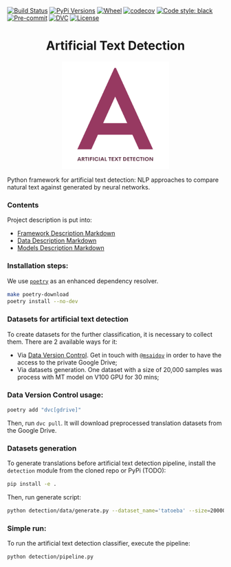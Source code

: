 [![Build Status][build_status_badge]](build_status_link)
[![PyPi Versions](https://img.shields.io/pypi/pyversions/artificial-detection)](https://pypi.org/project/artificial-detection/)
[![Wheel](https://img.shields.io/pypi/wheel/artificial-detection)](https://pypi.org/project/artificial-detection/)
[![codecov](https://codecov.io/gh/MaratSaidov/artificial-text-detection/branch/main/graph/badge.svg?token=HF8IQEADRU)](https://codecov.io/gh/MaratSaidov/artificial-text-detection)
[![Code style: black](https://img.shields.io/badge/code%20style-black-000000.svg)](https://github.com/psf/black)
[![Pre-commit](https://img.shields.io/badge/pre--commit-enabled-brightgreen?logo=pre-commit&logoColor=white)](https://github.com/MaratSaidov/artificial-text-detection/-/blob/master/.pre-commit-config.yaml)
[![DVC](https://img.shields.io/badge/-Data_Version_Control-white.svg?logo=data-version-control&style=social)](https://dvc.org/?utm_campaign=badge)
[![License](https://img.shields.io/github/license/maratsaidov/artificial-text-detection.svg)](https://github.com/maratsaidov/artificial-text-detection/blob/master/LICENSE)

<div align="center">

# Artificial Text Detection

<img src="https://raw.githubusercontent.com/MaratSaidov/artificial-text-detection/main/.github/images/atd.png" width="250" height="250">

</div>

Python framework for artificial text detection:
NLP approaches to compare natural text against generated by neural networks.




### Contents

Project description is put into:

- [Framework Description Markdown](https://github.com/MaratSaidov/artificial-text-detection/blob/main/detection/README.md)
- [Data Description Markdown](https://github.com/MaratSaidov/artificial-text-detection/blob/main/detection/data/README.md)
- [Models Description Markdown](https://github.com/MaratSaidov/artificial-text-detection/blob/main/detection/data/README.md)

### Installation steps:

We use [`poetry`](https://python-poetry.org/) as an enhanced dependency resolver.

```bash
make poetry-download
poetry install --no-dev
```

### Datasets for artificial text detection

To create datasets for the further classification, it is necessary to collect them.
There are 2 available ways for it:

- Via [Data Version Control](https://dvc.org/).
Get in touch with [`@msaidov`](https://t.me/msaidov) in order to have the access to the private Google Drive;
- Via datasets generation. One dataset with a size of 20,000 samples was process with MT model on V100 GPU for 30 mins;

### Data Version Control usage:

```bash
poetry add "dvc[gdrive]"
```

Then, run `dvc pull`. It will download preprocessed translation datasets
from the Google Drive.

### Datasets generation

To generate translations before artificial text detection pipeline,
install the `detection` module from the cloned repo or PyPi (TODO):
```bash
pip install -e .
```
Then, run generate script:
```bash
python detection/data/generate.py --dataset_name='tatoeba' --size=20000 --device='cuda:0'
```

### Simple run:

To run the artificial text detection classifier, execute the pipeline:

```bash
python detection/pipeline.py
```

[build_status_badge]: https://github.com/MaratSaidov/artificial-text-detection/actions/workflows/build.yml/badge.svg
[build_status_link]: https://github.com/MaratSaidov/artificial-text-detection/actions/workflows/build.yml
